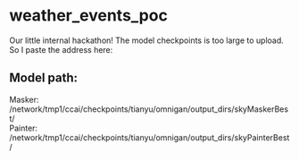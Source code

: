 # weather_events_poc
Our little internal hackathon!
The model checkpoints is too large to upload. So I paste the address here:

## Model path:
Masker: /network/tmp1/ccai/checkpoints/tianyu/omnigan/output_dirs/skyMaskerBest/  
Painter: /network/tmp1/ccai/checkpoints/tianyu/omnigan/output_dirs/skyPainterBest/

